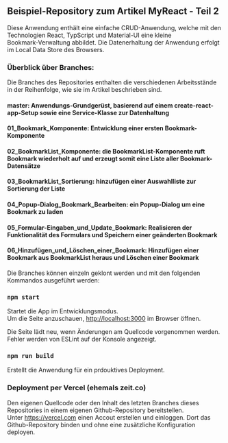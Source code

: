 ## Beispiel-Repository zum Artikel MyReact - Teil 2

Diese Anwendung enthält eine einfache CRUD-Anwendung, welche mit den Technologien React, TypScript und Material-UI eine kleine<br/>
Bookmark-Verwaltung abbildet. Die Datenerhaltung der Anwendung erfolgt im Local Data Store des Browsers.

### Überblick über Branches:

Die Branches des Repositories enthalten die verschiedenen Arbeitsstände in der Reihenfolge, wie sie im Artikel beschrieben sind.

#### master: Anwendungs-Grundgerüst, basierend auf einem create-react-app-Setup sowie eine Service-Klasse zur Datenhaltung
#### 01_Bookmark_Komponente: Entwicklung einer ersten Bookmark-Komponente
#### 02_BookmarkList_Komponente: die BookmarkList-Komponente ruft Bookmark wiederholt auf und erzeugt somit eine Liste aller Bookmark-Datensätze
#### 03_BookmarkList_Sortierung: hinzufügen einer Auswahlliste zur Sortierung der Liste
#### 04_Popup-Dialog_Bookmark_Bearbeiten: ein Popup-Dialog um eine Bookmark zu laden
#### 05_Formular-Eingaben_und_Update_Bookmark: Realisieren der Funktionalität des Formulars und Speichern einer geänderten Bookmark
#### 06_Hinzufügen_und_Löschen_einer_Bookmark: Hinzufügen einer Bookmark aus BookmarkList heraus und Löschen einer Bookmark

Die Branches können einzeln geklont werden und mit den folgenden Kommandos ausgeführt werden:

### `npm start`

Startet die App im Entwicklungsmodus.<br />
Um die Seite anzuschauen, [http://localhost:3000](http://localhost:3000) im Browser öffnen.

Die Seite lädt neu, wenn Änderungen am Quellcode vorgenommen werden.<br />
Fehler werden von ESLint auf der Konsole angezeigt.

### `npm run build`

Erstellt die Anwendung für ein prdouktives Deployment.

### Deployment per Vercel (ehemals zeit.co)

Den eigenen Quellcode oder den Inhalt des letzten Branches dieses Repositories in einem eigenen Github-Repository bereitstellen.<br/>
Unter https://vercel.com einen Accout erstellen und einloggen. Dort das Github-Repository binden und ohne eine zusätzliche Konfiguration
deployen.